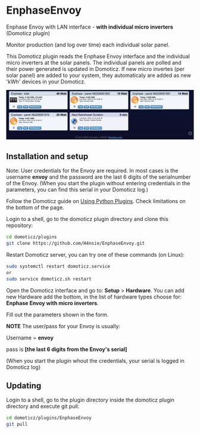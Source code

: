 # EnphaseEnvoy
Enphase Envoy with LAN interface - **with individual micro inverters** (Domoticz plugin)

Monitor production (and log over time) each individual solar panel.

This Domoticz plugin reads the Enphase Envoy interface and the individual micro inverters at the solar panels. The individual panels are polled and their power generated is updated in Domoticz. If new micro invertes (per solar panel) are added to your system, they automaticaly are added as new 'kWh' devices in your Domoticz.

![alt text](https://github.com/H4nsie/EnphaseEnvoy/blob/main/images/sample_screenshot.png?raw=true)


Installation and setup
----------------------
Note: User credentials for the Envoy are required. In most cases is the username **envoy** and the password are the last 6 digits of the serialnumber of the Envoy. (When you start the plugin without entering credentials in the parameters, you can find this serial in your Domoticz log.)

Follow the Domoticz guide on [Using Python Plugins](https://www.domoticz.com/wiki/Using_Python_plugins). Check limitations on the bottom of the page.

Login to a shell, go to the domoticz plugin directory and clone this repository:
```bash
cd domoticz/plugins
git clone https://github.com/H4nsie/EnphaseEnvoy.git
```

Restart Domoticz server, you can try one of these commands (on Linux):
```bash
sudo systemctl restart domoticz.service
or
sudo service domoticz.sh restart
```

Open the Domoticz interface and go to: **Setup** > **Hardware**. You can add new Hardware add the bottom, in the list of hardware types choose for: **Enphase Envoy with micro inverters**.

Fill out the parameters shown in the form. 

**NOTE** The user/pass for your Envoy is usually: 

Username = **envoy**

pass is **[the last 6 digits from the Envoy's serial]** 

(When you start the plugin whout the credentials, your serial is logged in Domoticz log)

Updating
--------
Login to a shell, go to the plugin directory inside the domoticz plugin directory and execute git pull:
```bash
cd domoticz/plugins/EnphaseEnvoy
git pull
```
